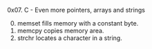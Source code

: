 0x07. C - Even more pointers, arrays and strings

0. memset
fills memory with a constant byte.
1. memcpy
copies memory area.
2. strchr
 locates a character in a string.
